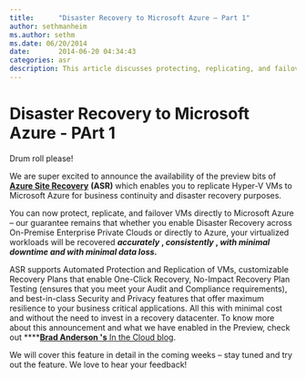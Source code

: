 ```yaml
---
title:      "Disaster Recovery to Microsoft Azure – Part 1"
author: sethmanheim
ms.author: sethm
ms.date: 06/20/2014
date:       2014-06-20 04:34:43
categories: asr
description: This article discusses protecting, replicating, and failover VMs directly to Microsoft Azure, Part 1.
---
```

# Disaster Recovery to Microsoft Azure - PArt 1

Drum roll please! 

We are super excited to announce the availability of the preview bits of [**Azure Site Recovery**](https://azure.microsoft.com/services/site-recovery/) **(ASR)** which enables you to replicate Hyper-V VMs to Microsoft Azure for business continuity and disaster recovery purposes. 

You can now protect, replicate, and failover VMs directly to Microsoft Azure – our guarantee remains that whether you enable Disaster Recovery across On-Premise Enterprise Private Clouds or directly to Azure, your virtualized workloads will be recovered **_accurately_ , _consistently_ , _with_ _minimal downtime and with minimal data loss._**

ASR supports Automated Protection and Replication of VMs, customizable Recovery Plans that enable One-Click Recovery, No-Impact Recovery Plan Testing (ensures that you meet your Audit and Compliance requirements), and best-in-class Security and Privacy features that offer maximum resilience to your business critical applications. All this with minimal cost and without the need to invest in a recovery datacenter. To know more about this announcement and what we have enabled in the Preview, check out ****[**Brad Anderson 's** In the Cloud blog](https://blogs.technet.com/b/in_the_cloud/archive/2014/06/19/announcing-the-preview-of-disaster-recovery-to-azure-using-azure-site-recovery.aspx). 

We will cover this feature in detail in the coming weeks – stay tuned and try out the feature. We love to hear your feedback!
